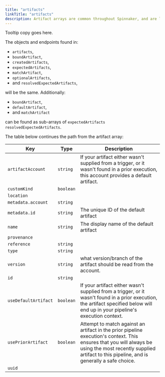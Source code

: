 ```yaml
---
title: "artifacts"
linkTitle: "artifacts"
description: Artifact arrays are common throughout Spinnaker, and are largely the same.
---
```




Tooltip copy goes here.

The objects and endpoints found in:

- `artifacts`,
- `boundArtifact`,
- `createdArtifacts`,
- `expectedArtifacts`,
- `matchArtifact`,
- `optionalArtifacts`,
- and `resolvedExpectedArtifacts`,

will be the same. Additionally:

- `boundArtifact`,
- `defaultArtifact`,
- and `matchArtifact`

can be found as sub-arrays of `expectedArtifacts` `resolvedExpectedArtifacts`.

The table below continues the path from the artifact array:

| Key                  | Type      | Description                                                                                                                                                                                                      |
| -------------------- | --------- | ---------------------------------------------------------------------------------------------------------------------------------------------------------------------------------------------------------------- |
| `artifactAccount`    | `string`  | If your artifact either wasn't supplied from a trigger, or it wasn't found in a prior execution, this account provides a default artifact.                                                                       |
| `customKind`         | `boolean` |                                                                                                                                                                                                                  |
| `location`           |           |                                                                                                                                                                                                                  |
| `metadata.account`   | `string`  |                                                                                                                                                                                                                  |
| `metadata.id`        | `string`  | The unique ID of the default artifact                                                                                                                                                                            |
| `name`               | `string`  | The display name of the default artifact                                                                                                                                                                         |
| `provenance`         | ` `       |                                                                                                                                                                                                                  |
| `reference`          | `string`  |                                                                                                                                                                                                                  |
| `type`               | `string`  |                                                                                                                                                                                                                  |
| `version`            | `string`  | what version/branch of the artifact should be read from the account.                                                                                                                                             |
| `id`                 | `string`  |                                                                                                                                                                                                                  |
| `useDefaultArtifact` | `boolean` | If your artifact either wasn't supplied from a trigger, or it wasn't found in a prior execution, the artifact specified below will end up in your pipeline's execution context.                                  |
| `usePriorArtifact`   | `boolean` | Attempt to match against an artifact in the prior pipeline execution's context. This ensures that you will always be using the most recently supplied artifact to this pipeline, and is generally a safe choice. |
| `uuid`               | ` `       |                                                                                                                                                                                                                  |